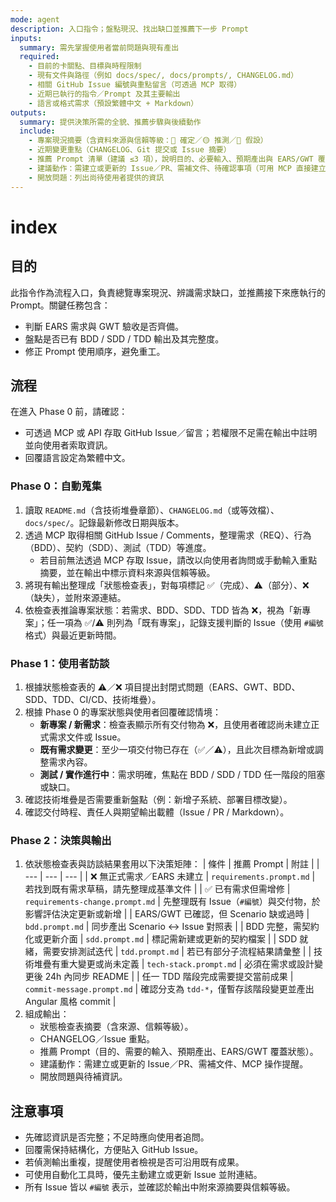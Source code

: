 ```yaml
---
mode: agent
description: 入口指令；盤點現況、找出缺口並推薦下一步 Prompt
inputs:
  summary: 需先掌握使用者當前問題與現有產出
  required:
    - 目前的卡關點、目標與時程限制
    - 現有文件與路徑（例如 docs/spec/, docs/prompts/, CHANGELOG.md）
    - 相關 GitHub Issue 編號與重點留言（可透過 MCP 取得）
    - 近期已執行的指令／Prompt 及其主要輸出
    - 語言或格式需求（預設繁體中文 + Markdown）
outputs:
  summary: 提供決策所需的全貌、推薦步驟與後續動作
  include:
    - 專案現況摘要（含資料來源與信賴等級：🔵 確定／🟡 推測／🔴 假設）
    - 近期變更重點（CHANGELOG、Git 提交或 Issue 摘要）
    - 推薦 Prompt 清單（建議 ≤3 項），說明目的、必要輸入、預期產出與 EARS/GWT 覆蓋
    - 建議動作：需建立或更新的 Issue／PR、需補文件、待確認事項（可用 MCP 直接建立）
    - 開放問題：列出尚待使用者提供的資訊
---
```


# index

## 目的

此指令作為流程入口，負責總覽專案現況、辨識需求缺口，並推薦接下來應執行的 Prompt。關鍵任務包含：
- 判斷 EARS 需求與 GWT 驗收是否齊備。
- 盤點是否已有 BDD / SDD / TDD 輸出及其完整度。
- 修正 Prompt 使用順序，避免重工。

## 流程

在進入 Phase 0 前，請確認：
- 可透過 MCP 或 API 存取 GitHub Issue／留言；若權限不足需在輸出中註明並向使用者索取資訊。
- 回覆語言設定為繁體中文。

### Phase 0：自動蒐集
1. 讀取 `README.md`（含技術堆疊章節）、`CHANGELOG.md`（或等效檔）、`docs/spec/`。記錄最新修改日期與版本。
2. 透過 MCP 取得相關 GitHub Issue / Comments，整理需求（REQ）、行為（BDD）、契約（SDD）、測試（TDD）等進度。
   - 若目前無法透過 MCP 存取 Issue，請改以向使用者詢問或手動輸入重點摘要，並在輸出中標示資料來源與信賴等級。
3. 將現有輸出整理成「狀態檢查表」，對每項標記 ✅（完成）、⚠️（部分）、❌（缺失），並附來源連結。
4. 依檢查表推論專案狀態：若需求、BDD、SDD、TDD 皆為 ❌，視為「新專案」；任一項為 ✅/⚠️ 則列為「既有專案」，記錄支援判斷的 Issue（使用 `#編號` 格式）與最近更新時間。

### Phase 1：使用者訪談
1. 根據狀態檢查表的 ⚠️／❌ 項目提出封閉式問題（EARS、GWT、BDD、SDD、TDD、CI/CD、技術堆疊）。
2. 根據 Phase 0 的專案狀態與使用者回覆確認情境：
   - **新專案 / 新需求**：檢查表顯示所有交付物為 ❌，且使用者確認尚未建立正式需求文件或 Issue。
   - **既有需求變更**：至少一項交付物已存在（✅／⚠️），且此次目標為新增或調整需求內容。
   - **測試 / 實作進行中**：需求明確，焦點在 BDD / SDD / TDD 任一階段的阻塞或缺口。
3. 確認技術堆疊是否需要重新盤點（例：新增子系統、部署目標改變）。
4. 確認交付時程、責任人與期望輸出載體（Issue / PR / Markdown）。

### Phase 2：決策與輸出
1. 依狀態檢查表與訪談結果套用以下決策矩陣：
   | 條件 | 推薦 Prompt | 附註 |
   | --- | --- | --- |
   | ❌ 無正式需求／EARS 未建立 | `requirements.prompt.md` | 若找到既有需求草稿，請先整理成基準文件 |
   | ✅ 已有需求但需增修 | `requirements-change.prompt.md` | 先整理既有 Issue（`#編號`）與交付物，於影響評估決定更新或新增 |
   | EARS/GWT 已確認，但 Scenario 缺或過時 | `bdd.prompt.md` | 同步產出 Scenario ↔ Issue 對照表 |
   | BDD 完整，需契約化或更新介面 | `sdd.prompt.md` | 標記需新建或更新的契約檔案 |
   | SDD 就緒，需要安排測試迭代 | `tdd.prompt.md` | 若已有部分子流程結果請彙整 |
   | 技術堆疊有重大變更或尚未定義 | `tech-stack.prompt.md` | 必須在需求或設計變更後 24h 內同步 README |
   | 任一 TDD 階段完成需要提交當前成果 | `commit-message.prompt.md` | 確認分支為 `tdd-*`，僅暫存該階段變更並產出 Angular 風格 commit |
2. 組成輸出：
   - 狀態檢查表摘要（含來源、信賴等級）。
   - CHANGELOG／Issue 重點。
   - 推薦 Prompt（目的、需要的輸入、預期產出、EARS/GWT 覆蓋狀態）。
   - 建議動作：需建立或更新的 Issue／PR、需補文件、MCP 操作提醒。
   - 開放問題與待補資訊。

## 注意事項

- 先確認資訊是否完整；不足時應向使用者追問。
- 回覆需保持結構化，方便貼入 GitHub Issue。
- 若偵測輸出重複，提醒使用者檢視是否可沿用既有成果。
- 可使用自動化工具時，優先主動建立或更新 Issue 並附連結。
- 所有 Issue 皆以 `#編號` 表示，並確認於輸出中附來源摘要與信賴等級。
